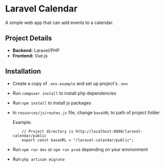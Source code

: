 # Laravel Calendar
A simple web app that can add events to a calendar.

## Project Details
- **Backend:** Laravel/PHP
- **Frontend:** Vue.js

## Installation
- Create a copy of `.env.example` and set up project's `.env`
- Run `composer install` to install php dependencies
- Run `npm install` to install js packages

- In `resources/js/routes.js` file, change `baseURL` to path of project folder

    Example:
    ```
        // Project directory is http://localhost:8888/laravel-calendar/public
        export const baseURL = "/laravel-calendar/public"; 
    ```

- Run `npm run dev` or `npm run prod` depending on your environment
- Run `php artisan migrate`
